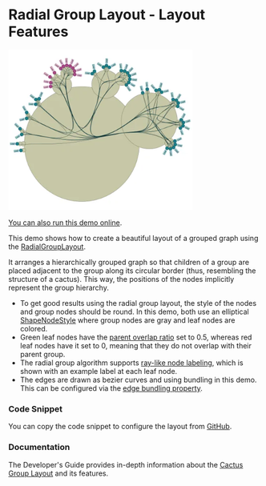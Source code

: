 <!--
 //////////////////////////////////////////////////////////////////////////////
 // @license
 // This file is part of yFiles for HTML.
 // Use is subject to license terms.
 //
 // Copyright (c) by yWorks GmbH, Vor dem Kreuzberg 28,
 // 72070 Tuebingen, Germany. All rights reserved.
 //
 //////////////////////////////////////////////////////////////////////////////
-->
# Radial Group Layout - Layout Features

<img src="../../../doc/demo-thumbnails/layout-radial-group-layout.webp" alt="demo-thumbnail" height="320"/>

[You can also run this demo online](https://www.yfiles.com/demos/layout-features/radial-group/).

This demo shows how to create a beautiful layout of a grouped graph using the [RadialGroupLayout](https://docs.yworks.com/yfileshtml/#/api/RadialGroupLayout).

It arranges a hierarchically grouped graph so that children of a group are placed adjacent to the group along its circular border (thus, resembling the structure of a cactus). This way, the positions of the nodes implicitly represent the group hierarchy.

- To get good results using the radial group layout, the style of the nodes and group nodes should be round. In this demo, both use an elliptical [ShapeNodeStyle](https://docs.yworks.com/yfileshtml/#/api/ShapeNodeStyle) where group nodes are gray and leaf nodes are colored.
- Green leaf nodes have the [parent overlap ratio](https://docs.yworks.com/yfileshtml/#/api/RadialGroupLayoutData#parentOverlapRatio) set to 0.5, whereas red leaf nodes have it set to 0, meaning that they do not overlap with their parent group.
- The radial group algorithm supports [ray-like node labeling](https://docs.yworks.com/yfileshtml/#/api/NodeLabelingPolicy#RAY_LIKE_LEAVES), which is shown with an example label at each leaf node.
- The edges are drawn as bezier curves and using bundling in this demo. This can be configured via the [edge bundling property](https://docs.yworks.com/yfileshtml/#/api/RadialGroupLayout#edgeBundling).

### Code Snippet

You can copy the code snippet to configure the layout from [GitHub](https://github.com/yWorks/yfiles-for-html-demos/blob/master/demos/layout-features/radial-group/RadialGroup.ts).

### Documentation

The Developer's Guide provides in-depth information about the [Cactus Group Layout](https://docs.yworks.com/yfileshtml/#/dguide/cactus_group_layout) and its features.
